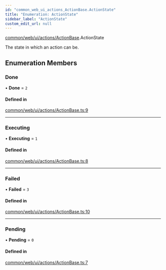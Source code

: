 ```yaml
---
id: "common_web_ui_actions_ActionBase.ActionState"
title: "Enumeration: ActionState"
sidebar_label: "ActionState"
custom_edit_url: null
---
```


[common/web/ui/actions/ActionBase](../modules/common_web_ui_actions_ActionBase.md).ActionState

The state in which an action can be.

## Enumeration Members

### Done

• **Done** = ``2``

#### Defined in

[common/web/ui/actions/ActionBase.ts:9](https://github.com/Soroush9978/rds-ng/blob/9a997cb/src/common/web/ui/actions/ActionBase.ts#L9)

___

### Executing

• **Executing** = ``1``

#### Defined in

[common/web/ui/actions/ActionBase.ts:8](https://github.com/Soroush9978/rds-ng/blob/9a997cb/src/common/web/ui/actions/ActionBase.ts#L8)

___

### Failed

• **Failed** = ``3``

#### Defined in

[common/web/ui/actions/ActionBase.ts:10](https://github.com/Soroush9978/rds-ng/blob/9a997cb/src/common/web/ui/actions/ActionBase.ts#L10)

___

### Pending

• **Pending** = ``0``

#### Defined in

[common/web/ui/actions/ActionBase.ts:7](https://github.com/Soroush9978/rds-ng/blob/9a997cb/src/common/web/ui/actions/ActionBase.ts#L7)
